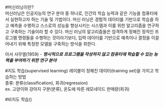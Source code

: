 #머신러닝이란?          
머신러닝은 인공지능의 연구 분야 중 하나로, 인간의 학습 능력과 같은 기능을 컴퓨터에서 실현하고자 하는 기술 및 기법이다. 머신 러닝은 경험적 데이터를 기반으로 학습을 하고 예측을 수행하고 스스로의 성능을 향상시키는 시스템과 이를 위한 알고리즘을 연구하고 구축하는 기술이라 할 수 있다. 머신 러닝의 알고리즘들은 엄격하게 정해진 정적인 프로그램 명령들을 수행하는 것이라기보다, 입력 데이터를 기반으로 예측이나 결정을 이끌어내기 위해 특정한 모델을 구축하는 방식을 취한다.
                       
아서 사무엘(1959) - ***명시적으로 프로그램을 작성하지 않고 컴퓨터에 학습할 수 있는 능력을 부여하기 위한 연구 분야***                  

#지도 학습(supervised learning)
레이블이 정해진 데이터(training set)을 가지고 학습하는 방법                  
종류: 분류(classification), 회귀(regression)                    
ex. 고양이와 강아지 구분(분류), 온도에 따른 레모네이드 판매량(회귀)               

#비지도 학습()


